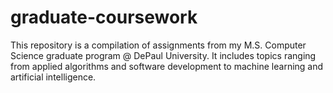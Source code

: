 # graduate-coursework
This repository is a compilation of assignments from my M.S. Computer Science graduate program @ DePaul University. 
It includes topics ranging from applied algorithms and software development to machine learning and artificial intelligence.
